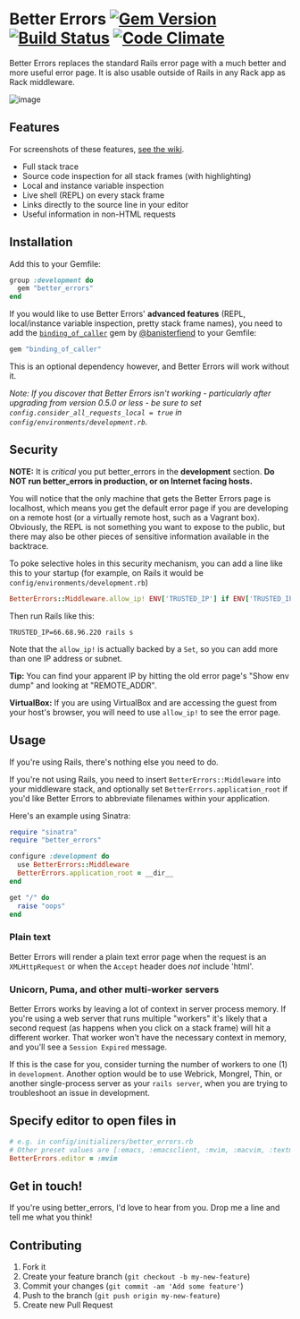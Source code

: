 # Better Errors [![Gem Version](https://img.shields.io/gem/v/better_errors.svg)](https://rubygems.org/gems/better_errors) [![Build Status](https://travis-ci.org/charliesome/better_errors.svg)](https://travis-ci.org/charliesome/better_errors) [![Code Climate](https://img.shields.io/codeclimate/github/charliesome/better_errors.svg)](https://codeclimate.com/github/charliesome/better_errors)

Better Errors replaces the standard Rails error page with a much better and more useful error page. It is also usable outside of Rails in any Rack app as Rack middleware.

![image](https://i.imgur.com/6zBGAAb.png)

## Features

For screenshots of these features, [see the wiki](https://github.com/charliesome/better_errors/wiki).

* Full stack trace
* Source code inspection for all stack frames (with highlighting)
* Local and instance variable inspection
* Live shell (REPL) on every stack frame
* Links directly to the source line in your editor
* Useful information in non-HTML requests

## Installation

Add this to your Gemfile:

```ruby
group :development do
  gem "better_errors"
end
```

If you would like to use Better Errors' **advanced features** (REPL, local/instance variable inspection, pretty stack frame names), you need to add the [`binding_of_caller`](https://github.com/banister/binding_of_caller) gem by [@banisterfiend](https://twitter.com/banisterfiend) to your Gemfile:

```ruby
gem "binding_of_caller"
```

This is an optional dependency however, and Better Errors will work without it.

_Note: If you discover that Better Errors isn't working - particularly after upgrading from version 0.5.0 or less - be sure to set `config.consider_all_requests_local = true` in `config/environments/development.rb`._

## Security

**NOTE:** It is *critical* you put better\_errors in the **development** section. **Do NOT run better_errors in production, or on Internet facing hosts.**

You will notice that the only machine that gets the Better Errors page is localhost, which means you get the default error page if you are developing on a remote host (or a virtually remote host, such as a Vagrant box). Obviously, the REPL is not something you want to expose to the public, but there may also be other pieces of sensitive information available in the backtrace.

To poke selective holes in this security mechanism, you can add a line like this to your startup (for example, on Rails it would be `config/environments/development.rb`)

```ruby
BetterErrors::Middleware.allow_ip! ENV['TRUSTED_IP'] if ENV['TRUSTED_IP']
```

Then run Rails like this:

```shell
TRUSTED_IP=66.68.96.220 rails s
```

Note that the `allow_ip!` is actually backed by a `Set`, so you can add more than one IP address or subnet.

**Tip:** You can find your apparent IP by hitting the old error page's "Show env dump" and looking at "REMOTE_ADDR".

**VirtualBox:** If you are using VirtualBox and are accessing the guest from your host's browser, you will need to use `allow_ip!` to see the error page.

## Usage

If you're using Rails, there's nothing else you need to do.

If you're not using Rails, you need to insert `BetterErrors::Middleware` into your middleware stack, and optionally set `BetterErrors.application_root` if you'd like Better Errors to abbreviate filenames within your application.

Here's an example using Sinatra:

```ruby
require "sinatra"
require "better_errors"

configure :development do
  use BetterErrors::Middleware
  BetterErrors.application_root = __dir__
end

get "/" do
  raise "oops"
end
```

### Plain text

Better Errors will render a plain text error page  when the request is an
`XMLHttpRequest` or when the `Accept` header does *not* include 'html'.

### Unicorn, Puma, and other multi-worker servers

Better Errors works by leaving a lot of context in server process memory. If
you're using a web server that runs multiple "workers" it's likely that a second
request (as happens when you click on a stack frame) will hit a different
worker. That worker won't have the necessary context in memory, and you'll see
a `Session Expired` message.

If this is the case for you, consider turning the number of workers to one (1)
in `development`. Another option would be to use Webrick, Mongrel, Thin,
or another single-process server as your `rails server`, when you are trying
to troubleshoot an issue in development.

## Specify editor to open files in

```ruby
# e.g. in config/initializers/better_errors.rb
# Other preset values are [:emacs, :emacsclient, :mvim, :macvim, :textmate, :txmt, :tm, :sublime, :subl, :st]
BetterErrors.editor = :mvim
```

## Get in touch!

If you're using better_errors, I'd love to hear from you. Drop me a line and tell me what you think!

## Contributing

1. Fork it
2. Create your feature branch (`git checkout -b my-new-feature`)
3. Commit your changes (`git commit -am 'Add some feature'`)
4. Push to the branch (`git push origin my-new-feature`)
5. Create new Pull Request
